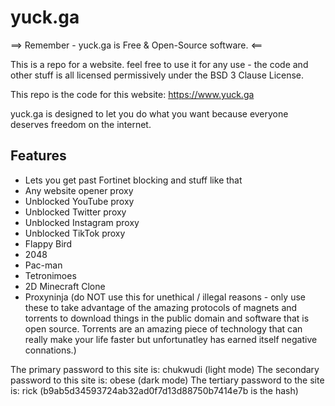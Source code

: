 # yuck.ga
==> Remember - yuck.ga is Free & Open-Source software. <==

This is a repo for a website. feel free to use it for any use - the code and other stuff is all licensed permissively under the BSD 3 Clause License.

This repo is the code for this website: https://www.yuck.ga

yuck.ga is designed to let you do what you want because everyone deserves freedom on the internet.

## Features
- Lets you get past Fortinet blocking and stuff like that
- Any website opener proxy
- Unblocked YouTube proxy
- Unblocked Twitter proxy
- Unblocked Instagram proxy
- Unblocked TikTok proxy
- Flappy Bird
- 2048
- Pac-man
- Tetronimoes
- 2D Minecraft Clone
- Proxyninja (do NOT use this for unethical / illegal reasons - only use these to take advantage of the amazing protocols of magnets and torrents to download things in the public domain and software that is open source. Torrents are an amazing piece of technology that can really make your life faster but unfortunatley has earned itself negative connations.)

The primary password to this site is: chukwudi (light mode)
The secondary password to this site is: obese (dark mode)
The tertiary password to the site is: rick (b9ab5d34593724ab32ad0f7d13d88750b7414e7b is the hash)

